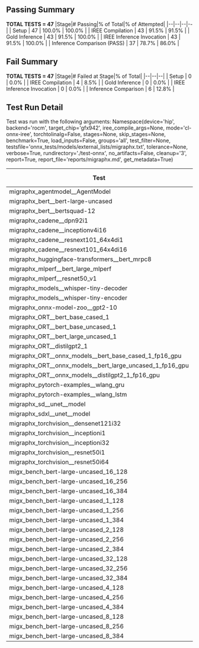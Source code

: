 ## Passing Summary

**TOTAL TESTS = 47**
|Stage|# Passing|% of Total|% of Attempted|
|--|--|--|--|
| Setup | 47 | 100.0% | 100.0% |
| IREE Compilation | 43 | 91.5% | 91.5% |
| Gold Inference | 43 | 91.5% | 100.0% |
| IREE Inference Invocation | 43 | 91.5% | 100.0% |
| Inference Comparison (PASS) | 37 | 78.7% | 86.0% |
## Fail Summary

**TOTAL TESTS = 47**
|Stage|# Failed at Stage|% of Total|
|--|--|--|
| Setup | 0 | 0.0% |
| IREE Compilation | 4 | 8.5% |
| Gold Inference | 0 | 0.0% |
| IREE Inference Invocation | 0 | 0.0% |
| Inference Comparison | 6 | 12.8% |
## Test Run Detail
Test was run with the following arguments:
Namespace(device='hip', backend='rocm', target_chip='gfx942', iree_compile_args=None, mode='cl-onnx-iree', torchtolinalg=False, stages=None, skip_stages=None, benchmark=True, load_inputs=False, groups='all', test_filter=None, testsfile='onnx_tests/models/external_lists/migraphx.txt', tolerance=None, verbose=True, rundirectory='./test-onnx', no_artifacts=False, cleanup='3', report=True, report_file='reports/migraphx.md', get_metadata=True)

| Test | Exit Status | Mean Benchmark Time (ms) | Notes |
|--|--|--|--|
| migraphx_agentmodel__AgentModel | Numerics | 1.8384000441367407 | |
| migraphx_bert__bert-large-uncased | PASS | 19.328464433783665 | |
| migraphx_bert__bertsquad-12 | compilation | None | |
| migraphx_cadene__dpn92i1 | PASS | 5.05148330121301 | |
| migraphx_cadene__inceptionv4i16 | PASS | 29.34170449993366 | |
| migraphx_cadene__resnext101_64x4di1 | PASS | 5.876604998073755 | |
| migraphx_cadene__resnext101_64x4di16 | PASS | 30.229916009863 | |
| migraphx_huggingface-transformers__bert_mrpc8 | PASS | 7.056619311151134 | |
| migraphx_mlperf__bert_large_mlperf | Numerics | 27.42303407440583 | |
| migraphx_mlperf__resnet50_v1 | PASS | 4.743054542080338 | |
| migraphx_models__whisper-tiny-decoder | PASS | 40.465017866895145 | |
| migraphx_models__whisper-tiny-encoder | Numerics | 46.8870788709157 | |
| migraphx_onnx-model-zoo__gpt2-10 | compilation | None | |
| migraphx_ORT__bert_base_cased_1 | PASS | 116.99735301469143 | |
| migraphx_ORT__bert_base_uncased_1 | PASS | 116.27935534343123 | |
| migraphx_ORT__bert_large_uncased_1 | PASS | 519.524876299935 | |
| migraphx_ORT__distilgpt2_1 | PASS | 73.45897827375059 | |
| migraphx_ORT__onnx_models__bert_base_cased_1_fp16_gpu | Numerics | 63.64005636847154 | |
| migraphx_ORT__onnx_models__bert_large_uncased_1_fp16_gpu | Numerics | 331.43009400616086 | |
| migraphx_ORT__onnx_models__distilgpt2_1_fp16_gpu | Numerics | 37.202000489924096 | |
| migraphx_pytorch-examples__wlang_gru | PASS | 16.332212009813723 | |
| migraphx_pytorch-examples__wlang_lstm | PASS | 9.014850807987486 | |
| migraphx_sd__unet__model | import_model | None | |
| migraphx_sdxl__unet__model | import_model | None | |
| migraphx_torchvision__densenet121i32 | PASS | 18.024467356578523 | |
| migraphx_torchvision__inceptioni1 | PASS | 4.885525012324596 | |
| migraphx_torchvision__inceptioni32 | PASS | 28.044448670310274 | |
| migraphx_torchvision__resnet50i1 | PASS | 3.1461199999248173 | |
| migraphx_torchvision__resnet50i64 | PASS | 20.645456430821806 | |
| migx_bench_bert-large-uncased_16_128 | PASS | 27.67067227082757 | |
| migx_bench_bert-large-uncased_16_256 | PASS | 39.22214617098992 | |
| migx_bench_bert-large-uncased_16_384 | PASS | 59.47116928614883 | |
| migx_bench_bert-large-uncased_1_128 | PASS | 11.956361700559698 | |
| migx_bench_bert-large-uncased_1_256 | PASS | 12.536878470189825 | |
| migx_bench_bert-large-uncased_1_384 | PASS | 19.355909676825693 | |
| migx_bench_bert-large-uncased_2_128 | PASS | 15.042786186400221 | |
| migx_bench_bert-large-uncased_2_256 | PASS | 19.451385662520163 | |
| migx_bench_bert-large-uncased_2_384 | PASS | 20.605211861787694 | |
| migx_bench_bert-large-uncased_32_128 | PASS | 37.90113839459719 | |
| migx_bench_bert-large-uncased_32_256 | PASS | 79.70144949784432 | |
| migx_bench_bert-large-uncased_32_384 | PASS | 121.76697553756337 | |
| migx_bench_bert-large-uncased_4_128 | PASS | 19.585464601361846 | |
| migx_bench_bert-large-uncased_4_256 | PASS | 21.155247849189134 | |
| migx_bench_bert-large-uncased_4_384 | PASS | 24.70567911975728 | |
| migx_bench_bert-large-uncased_8_128 | PASS | 21.068002119650966 | |
| migx_bench_bert-large-uncased_8_256 | PASS | 28.647271504936114 | |
| migx_bench_bert-large-uncased_8_384 | PASS | 35.66546918397459 | |
